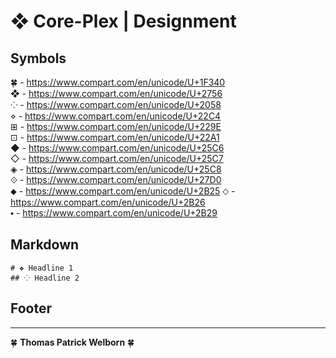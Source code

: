 # ❖ Core-Plex \| Designment
## Symbols
 🍀 - https://www.compart.com/en/unicode/U+1F340  
 ❖ - https://www.compart.com/en/unicode/U+2756  
 ⁘ - https://www.compart.com/en/unicode/U+2058  
 ⋄ - https://www.compart.com/en/unicode/U+22C4  
 ⊞ - https://www.compart.com/en/unicode/U+229E  
 ⊡ - https://www.compart.com/en/unicode/U+22A1  
 ◆ - https://www.compart.com/en/unicode/U+25C6  
 ◇ - https://www.compart.com/en/unicode/U+25C7  
 ◈ - https://www.compart.com/en/unicode/U+25C8  
 ⟐ - https://www.compart.com/en/unicode/U+27D0  
 ⬥ - https://www.compart.com/en/unicode/U+2B25
 ⬦ - https://www.compart.com/en/unicode/U+2B26  
 ⬩ - https://www.compart.com/en/unicode/U+2B29  

 ## Markdown
 ```
# ❖ Headline 1
## ⁘ Headline 2
 ```

## Footer
***
🍀 **Thomas Patrick Welborn** 🍀